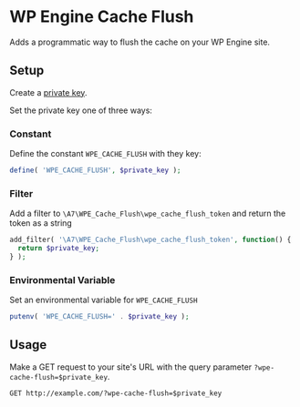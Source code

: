 # WP Engine Cache Flush

Adds a programmatic way to flush the cache on your WP Engine site.

## Setup
Create a [private key](https://www.random.org/strings/?num=10&len=15&digits=on&upperalpha=on&loweralpha=on&unique=on&format=html&rnd=new).

Set the private key one of three ways:

### Constant
Define the constant `WPE_CACHE_FLUSH` with they key:
```php
define( 'WPE_CACHE_FLUSH', $private_key );
```

### Filter
Add a filter to `\A7\WPE_Cache_Flush\wpe_cache_flush_token` and return the token as a string
```php
add_filter( '\A7\WPE_Cache_Flush\wpe_cache_flush_token', function() {
  return $private_key;
} );
```

### Environmental Variable
Set an environmental variable for `WPE_CACHE_FLUSH`
```php
putenv( 'WPE_CACHE_FLUSH=' . $private_key );
```

## Usage
Make a GET request to your site's URL with the query parameter `?wpe-cache-flush=$private_key`.
```
GET http://example.com/?wpe-cache-flush=$private_key
```
